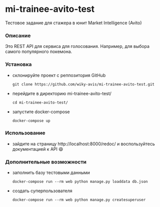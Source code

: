 # mi-trainee-avito-test
Тестовое задание для стажера в юнит Market Intelligence (Avito)


### Описание
Это REST API для сервиса для голосования. Например, для выбора самого популярного покемона.

### Установка
- склонируйте проект с реппозитория GitHub
    ```
    git clone https://github.com/wiky-avis/mi-trainee-avito-test.git
    ```
- перейдите в директорию mi-trainee-avito-test/
    ```
    cd mi-trainee-avito-test/
    ```
- запустите docker-compose
    ```
    docker-compose up
    ```

### Использование
- зайдите на страницу http://localhost:8000/redoc/ 
и воспользуйтесь документацией к API :smile:

### Дополнительные возможности
- заполнить базу тестовыми данными
    ```
    docker-compose run --rm web python manage.py loaddata db.json
    ```
- создать суперпользователя
    ```
    docker-compose run --rm web python manage.py createsuperuser
    ```

